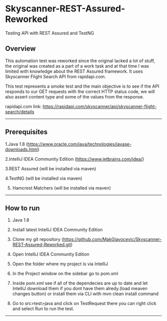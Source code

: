 # Skyscanner-REST-Assured-Reworked
Testing API with REST Assured and TestNG

## Overview

This automation test was reworked since the original lacked a lot of stuff, the original was created as a part of a work task and at that time 
I was limited with knowledge about the REST Assured framework. It uses Skyscanner Flight Search API from rapidapi.com.

This test represents a smoke test and the main objective is to see if the API responds to our GET requests with the correct HTTP status code, we will also assert content type and some of the values from the response.

rapidapi.com link: https://rapidapi.com/skyscanner/api/skyscanner-flight-search/details

--------------------------------------

## Prerequisites
1.Java 1.8 (https://www.oracle.com/java/technologies/javase-downloads.html)

2.IntelliJ IDEA Community Edition (https://www.jetbrains.com/idea/)

3.REST Assured (will be installed via maven)

4.TestNG (will be installed via maven)

5. Hamcrest Matchers (will be installed via maven)

--------------------------------------

## How to run

1. Java 1.8

2. Install latest IntelliJ IDEA Community Edition

3. Clone my git repository (https://github.com/MakGlavocevic/Skyscanner-REST-Assured-Reworked.git)

4. Open IntelliJ IDEA Community Edition

5. Open the folder where my project is via IntelliJ

6. In the Project window on the sidebar go to pom.xml 

7. Inside pom.xml see if all of the dependecies are up to date and let IntelliJ download them if you dont have them alredy.(load meaven changes button) or install them via CLI with mvn clean install command

8. Go to src>test>java and click on TestRequest there you can right click and select Run to run the test.

--------------------------------------

